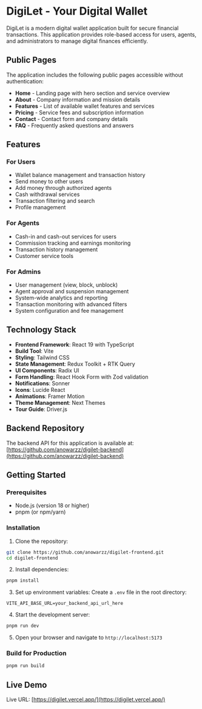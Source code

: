 # DigiLet - Your Digital Wallet

DigiLet is a modern digital wallet application built for secure financial transactions. This application provides role-based access for users, agents, and administrators to manage digital finances efficiently.

## Public Pages

The application includes the following public pages accessible without authentication:

- **Home** - Landing page with hero section and service overview
- **About** - Company information and mission details
- **Features** - List of available wallet features and services
- **Pricing** - Service fees and subscription information
- **Contact** - Contact form and company details
- **FAQ** - Frequently asked questions and answers

## Features

### For Users

- Wallet balance management and transaction history
- Send money to other users
- Add money through authorized agents
- Cash withdrawal services
- Transaction filtering and search
- Profile management

### For Agents

- Cash-in and cash-out services for users
- Commission tracking and earnings monitoring
- Transaction history management
- Customer service tools

### For Admins

- User management (view, block, unblock)
- Agent approval and suspension management
- System-wide analytics and reporting
- Transaction monitoring with advanced filters
- System configuration and fee management

## Technology Stack

- **Frontend Framework**: React 19 with TypeScript
- **Build Tool**: Vite
- **Styling**: Tailwind CSS
- **State Management**: Redux Toolkit + RTK Query
- **UI Components**: Radix UI
- **Form Handling**: React Hook Form with Zod validation
- **Notifications**: Sonner
- **Icons**: Lucide React
- **Animations**: Framer Motion
- **Theme Management**: Next Themes
- **Tour Guide**: Driver.js

## Backend Repository

The backend API for this application is available at: [https://github.com/anowarzz/digilet-backend](https://github.com/anowarzz/digilet-backend)

## Getting Started

### Prerequisites

- Node.js (version 18 or higher)
- pnpm (or npm/yarn)

### Installation

1. Clone the repository:

```bash
git clone https://github.com/anowarzz/digilet-frontend.git
cd digilet-frontend
```

2. Install dependencies:

```bash
pnpm install
```

3. Set up environment variables:
   Create a `.env` file in the root directory:

```env
VITE_API_BASE_URL=your_backend_api_url_here
```

4. Start the development server:

```bash
pnpm run dev
```

5. Open your browser and navigate to `http://localhost:5173`

### Build for Production

```bash
pnpm run build
```

## Live Demo

Live URL: [https://digilet.vercel.app/](https://digilet.vercel.app/)
